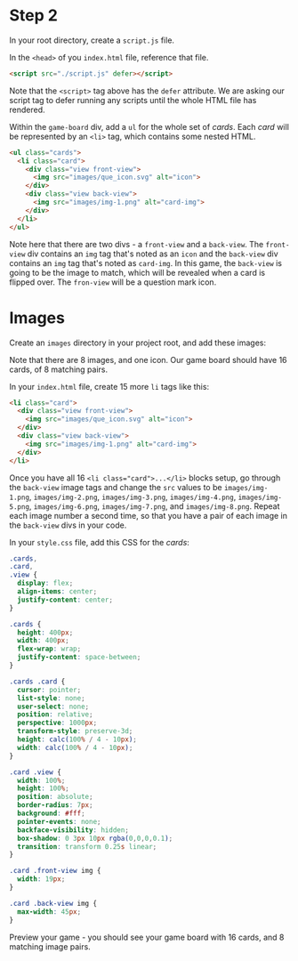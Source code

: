 # Step 2
In your root directory, create a `script.js` file.

In the `<head>` of you `index.html` file, reference that file.
```html
<script src="./script.js" defer></script>
```
Note that the `<script>` tag above has the `defer` attribute. We are asking our script tag to defer running any scripts until the whole HTML file has rendered.

Within the `game-board` div, add a `ul` for the whole set of _cards_. Each _card_ will be represented by an `<li>` tag, which contains some nested HTML.
```html
<ul class="cards">
  <li class="card">
    <div class="view front-view">
      <img src="images/que_icon.svg" alt="icon">
    </div>
    <div class="view back-view">
      <img src="images/img-1.png" alt="card-img">
    </div>
  </li>
</ul>
```
Note here that there are two divs - a `front-view` and a `back-view`. The `front-view` div contains an `img` tag that's noted as an `icon` and the `back-view` div contains an `img` tag that's noted as `card-img`. In this game, the `back-view` is going to be the image to match, which will be revealed when a card is flipped over. The `fron-view` will be a question mark icon.

# Images
Create an `images` directory in your project root, and add these images:

Note that there are 8 images, and one icon. Our game board should have 16 cards, of 8 matching pairs.

In your `index.html` file, create 15 more `li` tags like this:
```html
<li class="card">
  <div class="view front-view">
    <img src="images/que_icon.svg" alt="icon">
  </div>
  <div class="view back-view">
    <img src="images/img-1.png" alt="card-img">
  </div>
</li>
```

Once you have all 16 `<li class="card">...</li>` blocks setup, go through the `back-view` image tags and change the `src` values to be `images/img-1.png`, `images/img-2.png`, `images/img-3.png`, `images/img-4.png`, `images/img-5.png`, `images/img-6.png`, `images/img-7.png`, and `images/img-8.png`. Repeat each image number a second time, so that you have a pair of each image in the `back-view` divs in your code.

In your `style.css` file, add this CSS for the _cards_:
```css
.cards,
.card,
.view {
  display: flex;
  align-items: center;
  justify-content: center;
}

.cards {
  height: 400px;
  width: 400px;
  flex-wrap: wrap;
  justify-content: space-between;
}

.cards .card {
  cursor: pointer;
  list-style: none;
  user-select: none;
  position: relative;
  perspective: 1000px;
  transform-style: preserve-3d;
  height: calc(100% / 4 - 10px);
  width: calc(100% / 4 - 10px);
}

.card .view {
  width: 100%;
  height: 100%;
  position: absolute;
  border-radius: 7px;
  background: #fff;
  pointer-events: none;
  backface-visibility: hidden;
  box-shadow: 0 3px 10px rgba(0,0,0,0.1);
  transition: transform 0.25s linear;
}

.card .front-view img {
  width: 19px;
}

.card .back-view img {
  max-width: 45px;
}
```

Preview your game - you should see your game board with 16 cards, and 8 matching image pairs.
